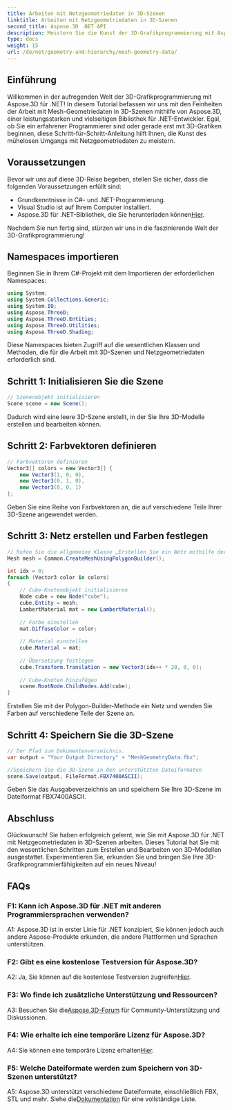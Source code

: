 ```yaml
---
title: Arbeiten mit Netzgeometriedaten in 3D-Szenen
linktitle: Arbeiten mit Netzgeometriedaten in 3D-Szenen
second_title: Aspose.3D .NET API
description: Meistern Sie die Kunst der 3D-Grafikprogrammierung mit Aspose.3D für .NET. Erstellen, bearbeiten und speichern Sie mühelos atemberaubende 3D-Szenen.
type: docs
weight: 15
url: /de/net/geometry-and-hierarchy/mesh-geometry-data/
---
```

## Einführung

Willkommen in der aufregenden Welt der 3D-Grafikprogrammierung mit Aspose.3D für .NET! In diesem Tutorial befassen wir uns mit den Feinheiten der Arbeit mit Mesh-Geometriedaten in 3D-Szenen mithilfe von Aspose.3D, einer leistungsstarken und vielseitigen Bibliothek für .NET-Entwickler. Egal, ob Sie ein erfahrener Programmierer sind oder gerade erst mit 3D-Grafiken beginnen, diese Schritt-für-Schritt-Anleitung hilft Ihnen, die Kunst des mühelosen Umgangs mit Netzgeometriedaten zu meistern.

## Voraussetzungen

Bevor wir uns auf diese 3D-Reise begeben, stellen Sie sicher, dass die folgenden Voraussetzungen erfüllt sind:

- Grundkenntnisse in C#- und .NET-Programmierung.
- Visual Studio ist auf Ihrem Computer installiert.
-  Aspose.3D für .NET-Bibliothek, die Sie herunterladen können[Hier](https://releases.aspose.com/3d/net/).

Nachdem Sie nun fertig sind, stürzen wir uns in die faszinierende Welt der 3D-Grafikprogrammierung!

## Namespaces importieren

Beginnen Sie in Ihrem C#-Projekt mit dem Importieren der erforderlichen Namespaces:

```csharp
using System;
using System.Collections.Generic;
using System.IO;
using Aspose.ThreeD;
using Aspose.ThreeD.Entities;
using Aspose.ThreeD.Utilities;
using Aspose.ThreeD.Shading;
```

Diese Namespaces bieten Zugriff auf die wesentlichen Klassen und Methoden, die für die Arbeit mit 3D-Szenen und Netzgeometriedaten erforderlich sind.

## Schritt 1: Initialisieren Sie die Szene

```csharp
// Szenenobjekt initialisieren
Scene scene = new Scene();
```

Dadurch wird eine leere 3D-Szene erstellt, in der Sie Ihre 3D-Modelle erstellen und bearbeiten können.

## Schritt 2: Farbvektoren definieren

```csharp
// Farbvektoren definieren
Vector3[] colors = new Vector3[] {
    new Vector3(1, 0, 0),
    new Vector3(0, 1, 0),
    new Vector3(0, 0, 1)
};
```

Geben Sie eine Reihe von Farbvektoren an, die auf verschiedene Teile Ihrer 3D-Szene angewendet werden.

## Schritt 3: Netz erstellen und Farben festlegen

```csharp
// Rufen Sie die allgemeine Klasse „Erstellen Sie ein Netz mithilfe der Polygon-Builder-Methode“ auf, um eine Netzinstanz festzulegen
Mesh mesh = Common.CreateMeshUsingPolygonBuilder();

int idx = 0;
foreach (Vector3 color in colors)
{
    // Cube-Knotenobjekt initialisieren
    Node cube = new Node("cube");
    cube.Entity = mesh;
    LambertMaterial mat = new LambertMaterial();
    
    // Farbe einstellen
    mat.DiffuseColor = color;
    
    // Material einstellen
    cube.Material = mat;
    
    // Übersetzung festlegen
    cube.Transform.Translation = new Vector3(idx++ * 20, 0, 0);
    
    // Cube-Knoten hinzufügen
    scene.RootNode.ChildNodes.Add(cube);
}
```

Erstellen Sie mit der Polygon-Builder-Methode ein Netz und wenden Sie Farben auf verschiedene Teile der Szene an.

## Schritt 4: Speichern Sie die 3D-Szene

```csharp
// Der Pfad zum Dokumentenverzeichnis.
var output = "Your Output Directory" + "MeshGeometryData.fbx";

//Speichern Sie die 3D-Szene in den unterstützten Dateiformaten
scene.Save(output, FileFormat.FBX7400ASCII);
```

Geben Sie das Ausgabeverzeichnis an und speichern Sie Ihre 3D-Szene im Dateiformat FBX7400ASCII.

## Abschluss

Glückwunsch! Sie haben erfolgreich gelernt, wie Sie mit Aspose.3D für .NET mit Netzgeometriedaten in 3D-Szenen arbeiten. Dieses Tutorial hat Sie mit den wesentlichen Schritten zum Erstellen und Bearbeiten von 3D-Modellen ausgestattet. Experimentieren Sie, erkunden Sie und bringen Sie Ihre 3D-Grafikprogrammierfähigkeiten auf ein neues Niveau!

## FAQs

### F1: Kann ich Aspose.3D für .NET mit anderen Programmiersprachen verwenden?

A1: Aspose.3D ist in erster Linie für .NET konzipiert, Sie können jedoch auch andere Aspose-Produkte erkunden, die andere Plattformen und Sprachen unterstützen.

### F2: Gibt es eine kostenlose Testversion für Aspose.3D?

 A2: Ja, Sie können auf die kostenlose Testversion zugreifen[Hier](https://releases.aspose.com/).

### F3: Wo finde ich zusätzliche Unterstützung und Ressourcen?

 A3: Besuchen Sie die[Aspose.3D-Forum](https://forum.aspose.com/c/3d/18) für Community-Unterstützung und Diskussionen.

### F4: Wie erhalte ich eine temporäre Lizenz für Aspose.3D?

 A4: Sie können eine temporäre Lizenz erhalten[Hier](https://purchase.aspose.com/temporary-license/).

### F5: Welche Dateiformate werden zum Speichern von 3D-Szenen unterstützt?

 A5: Aspose.3D unterstützt verschiedene Dateiformate, einschließlich FBX, STL und mehr. Siehe die[Dokumentation](https://reference.aspose.com/3d/net/) für eine vollständige Liste.